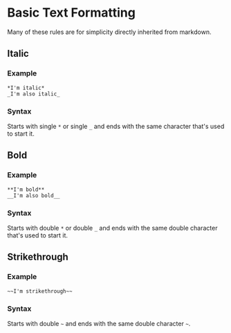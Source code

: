 
# Basic Text Formatting

Many of these rules are for simplicity directly inherited from markdown.

## Italic
### Example
```
*I'm italic*
_I'm also italic_
```
### Syntax

Starts with single `*` or single `_` and ends with the same character that's used to start it.

## Bold
### Example
```
**I'm bold**
__I'm also bold__
```
### Syntax

Starts with double `*` or double `_` and ends with the same double character that's used to start it.

## Strikethrough
### Example
```
~~I'm strikethrough~~
```
### Syntax

Starts with double `~` and ends with the same double character `~`.
